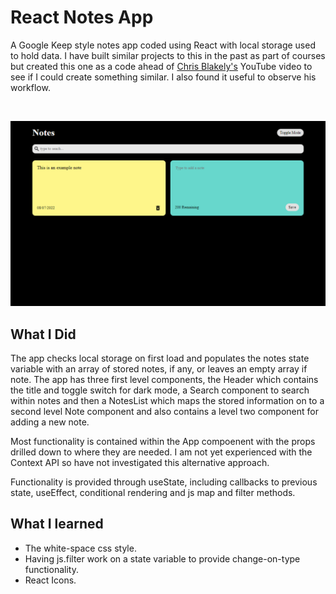 # React Notes App

A Google Keep style notes app coded using React with local storage used to hold data. I have built similar projects to this in the past as part of courses but created this one as a code ahead of [Chris Blakely's](https://www.youtube.com/watch?v=8KB3DHI-QbM) YouTube video to see if I could create something similar. I also found it useful to observe his workflow.

<p align="centre">
    <img scr="light-mode.png"/>
</p>
<p align="centre">
    <img src="dark-mode.png"/>
</p>

## What I Did

The app checks local storage on first load and populates the notes state variable with an array of stored notes, if any, or leaves an empty array if note. The app has three first level components, the Header which contains the title and toggle switch for dark mode, a Search component to search within notes and then a NotesList which maps the stored information on to a second level Note component and also contains a level two component for adding a new note.

Most functionality is contained within the App compoenent with the props drilled down to where they are needed. I am not yet experienced with the Context API so have not investigated this alternative approach.

Functionality is provided through useState, including callbacks to previous state, useEffect, conditional rendering and js map and filter methods.

## What I learned

- The white-space css style.
- Having js.filter work on a state variable to provide change-on-type functionality.
- React Icons.
